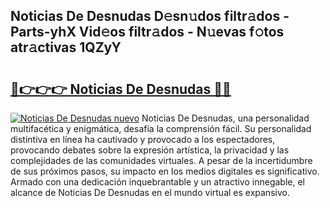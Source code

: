 ## Noticias De Desnudas D𝚎sn𝚞dos filtr𝚊dos - Parts-yhX Vid𝚎os filtr𝚊dos - N𝚞evas f𝚘tos atr𝚊ctivas 1QZyY

# <h2><a href="http://mbcctc.tromn.icu/?c=Noticias+De+Desnudas">🔗👉👉👉 Noticias De Desnudas 🔗🔗</a></h2>

[![Noticias De Desnudas nuevo](https://i.imgur.com/pEAQMta.gif)](http://mbcctc.tromn.icu/?c=Noticias+De+Desnudas)
Noticias De Desnudas, una personalidad multifacética y enigmática, desafía la comprensión fácil. Su personalidad distintiva en línea ha cautivado y provocado a los espectadores, provocando debates sobre la expresión artística, la privacidad y las complejidades de las comunidades virtuales. A pesar de la incertidumbre de sus próximos pasos, su impacto en los medios digitales es significativo. Armado con una dedicación inquebrantable y un atractivo innegable, el alcance de Noticias De Desnudas en el mundo virtual es expansivo.
